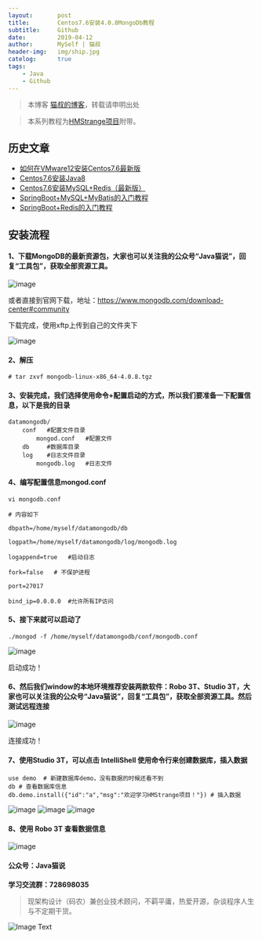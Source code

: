 ```yaml
---
layout:       post
title:        Centos7.6安装4.0.8MongoDb教程
subtitle:     Github
date:         2019-04-12
author:       MySelf | 猫叔
header-img:   img/ship.jpg
catelog:      true
tags:
    - Java
    - Github
---
```


> 本博客 [猫叔的博客](https://unclecatmyself.github.io/)，转载请申明出处

> 本系列教程为[HMStrange项目](https://github.com/UncleCatMySelf/HMStrange)附带。

## 历史文章

* [如何在VMware12安装Centos7.6最新版](https://unclecatmyself.github.io/2019/04/08/vmwarecentos/)
* [Centos7.6安装Java8](https://unclecatmyself.github.io/2019/04/09/java8/)
* [Centos7.6安装MySQL+Redis（最新版）](https://unclecatmyself.github.io/2019/04/10/mysqlandredis/)
* [SpringBoot+MySQL+MyBatis的入门教程](https://unclecatmyself.github.io/2019/04/10/smm/)
* [SpringBoot+Redis的入门教程](https://unclecatmyself.github.io/2019/04/11/redis/)


## 安装流程


#### 1、下载MongoDB的最新资源包，大家也可以关注我的公众号“Java猫说”，回复“工具包”，获取全部资源工具。

![image](https://raw.githubusercontent.com/UncleCatMySelf/img_HMStrange/master/study/monin1.png)

或者直接到官网下载，地址：https://www.mongodb.com/download-center#community

下载完成，使用xftp上传到自己的文件夹下

![image](https://raw.githubusercontent.com/UncleCatMySelf/img_HMStrange/master/study/monin2.png)

#### 2、解压

```
# tar zxvf mongodb-linux-x86_64-4.0.8.tgz
```

#### 3、安装完成，我们选择使用命令+配置启动的方式，所以我们要准备一下配置信息，以下是我的目录

```
datamongodb/
    conf   #配置文件目录
        mongod.conf   #配置文件
    db     #数据库目录
    log    #日志文件目录
        mongodb.log   #日志文件
```

#### 4、编写配置信息mongod.conf

```
vi mongodb.conf

# 内容如下

dbpath=/home/myself/datamongodb/db

logpath=/home/myself/datamongodb/log/mongodb.log

logappend=true   #启动日志

fork=false   # 不保护进程

port=27017

bind_ip=0.0.0.0  #允许所有IP访问

```

#### 5、接下来就可以启动了

```
./mongod -f /home/myself/datamongodb/conf/mongodb.conf
```

![image](https://raw.githubusercontent.com/UncleCatMySelf/img_HMStrange/master/study/monin8.png)

启动成功！

#### 6、然后我们window的本地环境推荐安装两款软件：Robo 3T、Studio 3T，大家也可以关注我的公众号“Java猫说”，回复“工具包”，获取全部资源工具。然后测试远程连接

![image](https://raw.githubusercontent.com/UncleCatMySelf/img_HMStrange/master/study/monin3.png)

连接成功！

#### 7、使用Studio 3T，可以点击 IntelliShell 使用命令行来创建数据库，插入数据

```
use demo  # 新建数据库demo，没有数据的时候还看不到
db # 查看数据库信息
db.demo.install({"id":"a","msg":"欢迎学习HMStrange项目！"}) # 插入数据
```

![image](https://raw.githubusercontent.com/UncleCatMySelf/img_HMStrange/master/study/monin4.png)
![image](https://raw.githubusercontent.com/UncleCatMySelf/img_HMStrange/master/study/monin5.png)
![image](https://raw.githubusercontent.com/UncleCatMySelf/img_HMStrange/master/study/monin6.png)

#### 8、使用 Robo 3T 查看数据信息

![image](https://raw.githubusercontent.com/UncleCatMySelf/img_HMStrange/master/study/monin7.png)

#### 公众号：Java猫说

**学习交流群：728698035**

> 现架构设计（码农）兼创业技术顾问，不羁平庸，热爱开源，杂谈程序人生与不定期干货。

![Image Text](https://user-gold-cdn.xitu.io/2018/12/28/167f41f1a5729856?w=344&h=344&f=jpeg&s=8231)